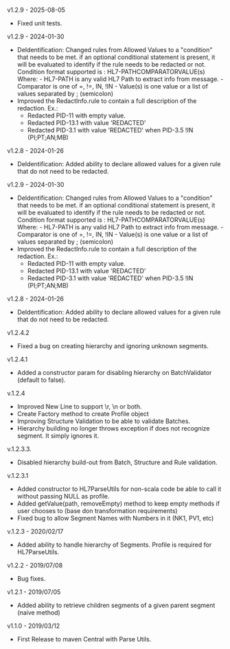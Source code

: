 v1.2.9 - 2025-08-05
- Fixed unit tests.

v1.2.9 - 2024-01-30

- DeIdentification: Changed rules from Allowed Values to a "condition" that needs to be met. if an optional conditional statement is present, it will be evaluated to identify if the rule needs to be redacted or not. Condition format supported is : HL7-PATHCOMPARATORVALUE(s) Where: - HL7-PATH is any valid HL7 Path to extract info from message. - Comparator is one of =, !=, IN, !IN - Value(s) is one value or a list of values separated by ; (semicolon)
- Improved the RedactInfo.rule to contain a full description of the redaction. Ex.:
    - Redacted PID-11 with empty value.
    - Redacted PID-13.1 with value 'REDACTED'
    - Redacted PID-3.1 with value 'REDACTED' when PID-3.5 !IN (PI;PT;AN;MB)

v1.2.8 - 2024-01-26
- DeIdentification: Added ability to declare allowed values for a given rule that do not need to be redacted.

v1.2.9 - 2024-01-30
- DeIdentification: Changed rules from Allowed Values to a "condition" that needs to be met.
      if an optional conditional statement is present, it will be evaluated to identify if
      the rule needs to be redacted or not.
      Condition format supported is : 
          HL7-PATH<space>COMPARATOR<space>VALUE(s)
           Where:
              - HL7-PATH is any valid HL7 Path to extract info from message.
              - Comparator is one of =, !=, IN, !IN
              - Value(s) is one value or a list of values separated by ; (semicolon)
- Improved the RedactInfo.rule to contain a full description of the redaction.
    Ex.:
     -  Redacted PID-11 with empty value.
     -  Redacted PID-13.1 with value 'REDACTED'
     -  Redacted PID-3.1 with value 'REDACTED' when PID-3.5 !IN (PI;PT;AN;MB)

v1.2.8 - 2024-01-26
- DeIdentification: Added ability to declare allowed values for a given rule that do not need to be redacted.

v1.2.4.2
- Fixed a bug on creating hierarchy and ignoring unknown segments.

v1.2.4.1
- Added a constructor param for disabling hierarchy on BatchValidator (default to false).

v.1.2.4
- Improved New Line to support \r, \n or both.
- Create Factory method to create Profile object
- Improving Structure Validation to be able to validate Batches.
- Hierarchy building no longer throws exception if does not recognize segment. It simply ignores it.


v.1.2.3.3.
- Disabled hierarchy build-out from Batch, Structure and Rule validation.

v.1.2.3.1
- Added constructor to HL7ParseUtils for non-scala code be able to call it without passing NULL as profile.
- Added getValue(path, removeEmpty) method to keep empty methods if user chooses to (base don transformation requirements)
- Fixed bug to allow Segment Names with Numbers in it (NK1, PV1, etc)

v.1.2.3 - 2020/02/17
- Added ability to handle hierarchy of Segments. Profile is required for HL7ParseUtils.

v1.2.2 - 2019/07/08
- Bug fixes.

v1.2.1 - 2019/07/05
- Added ability to retrieve children segments of a given parent segment (naive method)

v1.1.0 - 2019/03/12
- First Release to maven Central with Parse Utils.